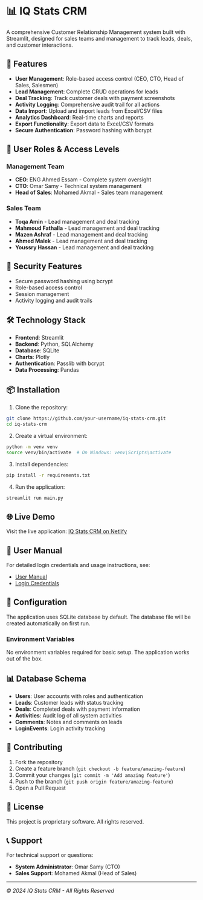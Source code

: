 # 📊 IQ Stats CRM

A comprehensive Customer Relationship Management system built with Streamlit, designed for sales teams and management to track leads, deals, and customer interactions.

## 🚀 Features

- **User Management**: Role-based access control (CEO, CTO, Head of Sales, Salesmen)
- **Lead Management**: Complete CRUD operations for leads
- **Deal Tracking**: Track customer deals with payment screenshots
- **Activity Logging**: Comprehensive audit trail for all actions
- **Data Import**: Upload and import leads from Excel/CSV files
- **Analytics Dashboard**: Real-time charts and reports
- **Export Functionality**: Export data to Excel/CSV formats
- **Secure Authentication**: Password hashing with bcrypt

## 👥 User Roles & Access Levels

### Management Team
- **CEO**: ENG Ahmed Essam - Complete system oversight
- **CTO**: Omar Samy - Technical system management
- **Head of Sales**: Mohamed Akmal - Sales team management

### Sales Team
- **Toqa Amin** - Lead management and deal tracking
- **Mahmoud Fathalla** - Lead management and deal tracking
- **Mazen Ashraf** - Lead management and deal tracking
- **Ahmed Malek** - Lead management and deal tracking
- **Youssry Hassan** - Lead management and deal tracking

## 🔐 Security Features

- Secure password hashing using bcrypt
- Role-based access control
- Session management
- Activity logging and audit trails

## 🛠️ Technology Stack

- **Frontend**: Streamlit
- **Backend**: Python, SQLAlchemy
- **Database**: SQLite
- **Charts**: Plotly
- **Authentication**: Passlib with bcrypt
- **Data Processing**: Pandas

## 📦 Installation

1. Clone the repository:
```bash
git clone https://github.com/your-username/iq-stats-crm.git
cd iq-stats-crm
```

2. Create a virtual environment:
```bash
python -m venv venv
source venv/bin/activate  # On Windows: venv\Scripts\activate
```

3. Install dependencies:
```bash
pip install -r requirements.txt
```

4. Run the application:
```bash
streamlit run main.py
```

## 🌐 Live Demo

Visit the live application: [IQ Stats CRM on Netlify](https://your-app-name.netlify.app)

## 📖 User Manual

For detailed login credentials and usage instructions, see:
- [User Manual](USER_MANUAL.md)
- [Login Credentials](LOGIN_CREDENTIALS.txt)

## 🔧 Configuration

The application uses SQLite database by default. The database file will be created automatically on first run.

### Environment Variables

No environment variables required for basic setup. The application works out of the box.

## 📊 Database Schema

- **Users**: User accounts with roles and authentication
- **Leads**: Customer leads with status tracking
- **Deals**: Completed deals with payment information
- **Activities**: Audit log of all system activities
- **Comments**: Notes and comments on leads
- **LoginEvents**: Login activity tracking

## 🤝 Contributing

1. Fork the repository
2. Create a feature branch (`git checkout -b feature/amazing-feature`)
3. Commit your changes (`git commit -m 'Add amazing feature'`)
4. Push to the branch (`git push origin feature/amazing-feature`)
5. Open a Pull Request

## 📄 License

This project is proprietary software. All rights reserved.

## 📞 Support

For technical support or questions:
- **System Administrator**: Omar Samy (CTO)
- **Sales Support**: Mohamed Akmal (Head of Sales)

---

*© 2024 IQ Stats CRM - All Rights Reserved*